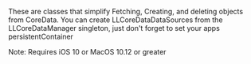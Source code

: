 These are classes that simplify Fetching, Creating, and deleting objects from CoreData. You can create LLCoreDataDataSources from the LLCoreDataManager singleton, just don't forget to set your apps persistentContainer


Note: Requires iOS 10 or MacOS 10.12 or greater
